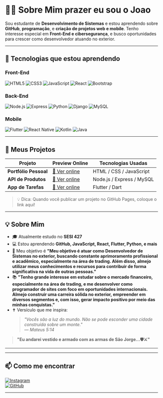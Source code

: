 # 👨‍💻 Sobre Mim prazer eu sou o Joao

Sou estudante de **Desenvolvimento de Sistemas** e estou aprendendo sobre **GitHub**, **programação**, e **criação de projetos web e mobile**. Tenho interesse especial em **Front-End e cibersegurança**, e busco oportunidades para crescer como desenvolvedor atuando no exterior.

---

## 🎯 Tecnologias que estou aprendendo

### Front-End
![HTML5](https://img.shields.io/badge/-HTML5-E34F26?style=flat-square&logo=html5&logoColor=white)
![CSS3](https://img.shields.io/badge/-CSS3-1572B6?style=flat-square&logo=css3)
![JavaScript](https://img.shields.io/badge/-JavaScript-F7DF1E?style=flat-square&logo=javascript&logoColor=black)
![React](https://img.shields.io/badge/-React-61DAFB?style=flat-square&logo=react&logoColor=black)
![Bootstrap](https://img.shields.io/badge/-Bootstrap-7952B3?style=flat-square&logo=bootstrap&logoColor=white)

### Back-End
![Node.js](https://img.shields.io/badge/-Node.js-339933?style=flat-square&logo=node.js&logoColor=white)
![Express](https://img.shields.io/badge/-Express-000000?style=flat-square&logo=express&logoColor=white)
![Python](https://img.shields.io/badge/-Python-3776AB?style=flat-square&logo=python&logoColor=white)
![Django](https://img.shields.io/badge/-Django-092E20?style=flat-square&logo=django&logoColor=white)
![MySQL](https://img.shields.io/badge/-MySQL-4479A1?style=flat-square&logo=mysql&logoColor=white)

### Mobile
![Flutter](https://img.shields.io/badge/-Flutter-02569B?style=flat-square&logo=flutter&logoColor=white)
![React Native](https://img.shields.io/badge/-React_Native-61DAFB?style=flat-square&logo=react&logoColor=black)
![Kotlin](https://img.shields.io/badge/-Kotlin-0095D5?style=flat-square&logo=kotlin&logoColor=white)
![Java](https://img.shields.io/badge/-Java-007396?style=flat-square&logo=java&logoColor=white)

---

## 🚀 Meus Projetos

| Projeto               | Preview Online                        | Tecnologias Usadas        |
|-----------------------|---------------------------------------|----------------------------|
| **Portfólio Pessoal** | [🔗 Ver online](https://seu-link.com) | HTML / CSS / JavaScript    |
| **API de Produtos**   | [🔗 Ver online](https://seu-link.com) | Node.js / Express / MySQL  |
| **App de Tarefas**    | [🔗 Ver online](https://seu-link.com) | Flutter / Dart             |

> 💡 Dica: Quando você publicar um projeto no GitHub Pages, coloque o link aqui!

---

## 💡 Sobre Mim

- 🎓 Atualmente estudo no **SESI 427**
- 💻 Estou aprendendo **GitHub, JavaScript, React, Flutter, Python, e mais**
- 🎯 Meu objetivo é **"Meu objetivo é atuar como Desenvolvedor de Sistemas no exterior, buscando constante aprimoramento profissional e acadêmico, especialmente na área de trading. Além disso, almejo utilizar meus conhecimentos e recursos para contribuir de forma significativa na vida de outras pessoas."**
- 📚 **"Tenho grande interesse em estudar sobre o mercado financeiro, especialmente na área de trading, e me desenvolver como programador de sites com foco em oportunidades internacionais. Almejo construir uma carreira sólida no exterior, empreender em diversos segmentos e, com isso, gerar impacto positivo por meio das minhas conquistas."**
- ✝ Versículo que me inspira:  
  > *"Vocês são a luz do mundo. Não se pode esconder uma cidade construída sobre um monte."*  
  > — *Mateus 5:14*
  > 
> **"Eu andarei vestido e armado com as armas de São Jorge...🛡️⚔️"**

---



---

## 📫 Como me encontrar


[![Instagram](https://img.shields.io/badge/-Instagram-E4405F?style=flat-square&logo=instagram&logoColor=white)](https://www.instagram.com/_joaozinxt/?next=%2F)  
[![GitHub](https://img.shields.io/badge/-GitHub-181717?style=flat-square&logo=github&logoColor=white)](https://joaozinhotx.github.io/Meu-site/)

---







